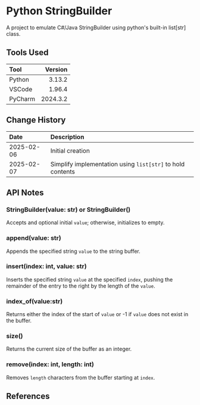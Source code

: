 # Python StringBuilder

A project to emulate C#/Java StringBuilder using python's built-in list[str] class.

## Tools Used

| Tool    |  Version |
|:--------|---------:|
| Python  |   3.13.2 |
| VSCode  |   1.96.4 |
| PyCharm | 2024.3.2 |

## Change History

| Date       | Description                                                |
|:-----------|:-----------------------------------------------------------|
| 2025-02-06 | Initial creation                                           |
| 2025-02-07 | Simplify implementation using `list[str]` to hold contents |

## API Notes

### StringBuilder(value: str) or StringBuilder()
Accepts and optional initial `value`; otherwise, initializes to empty.

### append(value: str)
Appends the specified string `value` to the string buffer.

### insert(index: int, value: str)
Inserts the specified string `value` at the specified `index`,
pushing the remainder of the entry to the right by
the length of the `value`.

### index_of(value:str)
Returns either the index of the start of `value` or -1 if `value` does not exist in the buffer.

### size()
Returns the current size of the buffer as an integer.

### remove(index: int, length: int)
Removes `length` characters from the buffer starting at `index`. 

## References